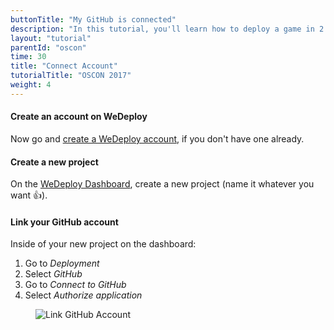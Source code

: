 ```yaml
---
buttonTitle: "My GitHub is connected"
description: "In this tutorial, you'll learn how to deploy a game in 2 minutes."
layout: "tutorial"
parentId: "oscon"
time: 30
title: "Connect Account"
tutorialTitle: "OSCON 2017"
weight: 4
---
```


#### Create an account on WeDeploy

Now go and [create a WeDeploy account](#), if you don't have one already.

#### Create a new project

On the [WeDeploy Dashboard](http://dashboard.wedeploy.com/projects), create a new project (name it whatever you want 👍).

#### Link your GitHub account

Inside of your new project on the dashboard: 

1. Go to _Deployment_
2. Select _GitHub_
3. Go to _Connect to GitHub_
4. Select _Authorize application_

<figure>
	<img src="/images/tutorials/oscon/3-link-github.gif" alt="Link GitHub Account">
</figure>

